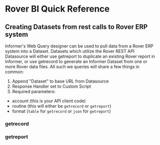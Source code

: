 # Rover BI Quick Reference

## Creating Datasets from rest calls to Rover ERP system
Informer's Web Query designer can be used to pull data from a Rover ERP system into a Dataset.  Datasets which utilize the Rover REST API Datasource will either use getreport to duplicate an existing Rover report in Informer, or use getrecord to generate an Informer Dataset from one or more Rover data files.  All such we queries will share a few things in common:
1. Append "Dataset" to base URL from Datasource
2. Response Handler set to Custom Script
3. Required parameters:
  - account (this is your API client code)
  - routine (this will either be `getrecord` or `getreport`)
  - format (`table` for `getrecord` or `json` for `getreport`)

### getrecord

### getreport
